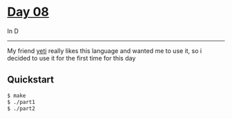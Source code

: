 # [Day 08](https://adventofcode.com/2022/day/8)
In D

<hr>

My friend [yeti](https://github.com/yeti0904) really likes this language and wanted me to use it,
so i decided to use it for the first time for this day

## Quickstart
```sh
$ make
$ ./part1
$ ./part2
```
